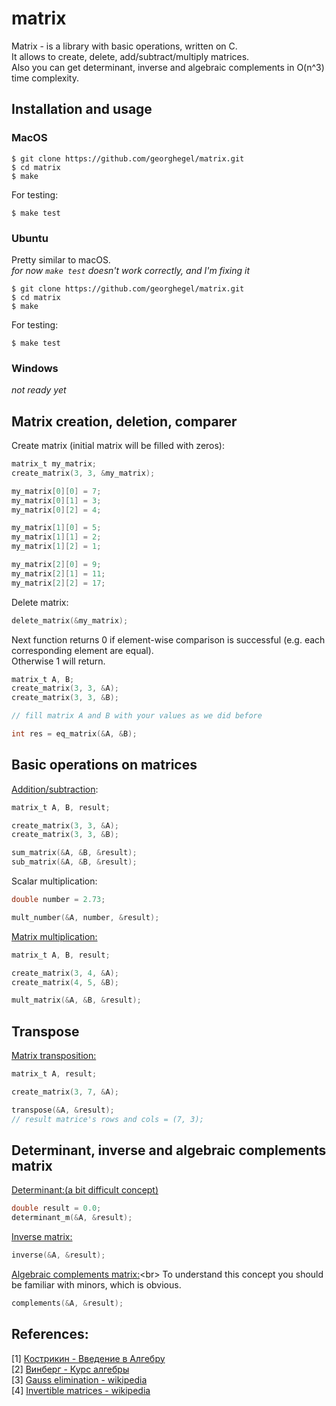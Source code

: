 
# matrix
Matrix - is a library with basic operations, written on C. <br>
It allows to create, delete, add/subtract/multiply matrices. <br>
Also you can get determinant, inverse and algebraic complements in O(n^3) time complexity.

## Installation and usage
### MacOS
```shell
$ git clone https://github.com/georghegel/matrix.git
$ cd matrix
$ make
```
For testing:
```shell
$ make test
```

### Ubuntu
Pretty similar to macOS.<br>
*for now `make test` doesn't work correctly, and I'm fixing it*
```shell
$ git clone https://github.com/georghegel/matrix.git
$ cd matrix
$ make
```
For testing:
```shell
$ make test
```

### Windows
*not ready yet*
## Matrix creation, deletion, comparer
Create matrix (initial matrix will be filled with zeros):
```c
matrix_t my_matrix;
create_matrix(3, 3, &my_matrix);

my_matrix[0][0] = 7;
my_matrix[0][1] = 3;
my_matrix[0][2] = 4;

my_matrix[1][0] = 5;
my_matrix[1][1] = 2;
my_matrix[1][2] = 1;

my_matrix[2][0] = 9;
my_matrix[2][1] = 11;
my_matrix[2][2] = 17;
```

Delete matrix:
```c
delete_matrix(&my_matrix);
```
Next function returns 0 if element-wise comparison is successful (e.g. each corresponding element are equal). <br>
Otherwise 1 will return.
```c
matrix_t A, B;
create_matrix(3, 3, &A);
create_matrix(3, 3, &B);

// fill matrix A and B with your values as we did before

int res = eq_matrix(&A, &B);
```

## Basic operations on matrices

[Addition/subtraction](https://en.wikipedia.org/wiki/Matrix_addition#Entrywise_sum):
```c
matrix_t A, B, result;

create_matrix(3, 3, &A);
create_matrix(3, 3, &B);

sum_matrix(&A, &B, &result);
sub_matrix(&A, &B, &result); 
```

Scalar multiplication:

```c
double number = 2.73;

mult_number(&A, number, &result);
```

[Matrix multiplication:](https://en.wikipedia.org/wiki/Matrix_multiplication#Definition)
```c
matrix_t A, B, result;

create_matrix(3, 4, &A);
create_matrix(4, 5, &B);

mult_matrix(&A, &B, &result);
```

## Transpose
[Matrix transposition:](https://en.wikipedia.org/wiki/Transpose#Transpose_of_a_matrix)
```c
matrix_t A, result;

create_matrix(3, 7, &A);

transpose(&A, &result);
// result matrice's rows and cols = (7, 3);
```


## Determinant, inverse and algebraic complements matrix
[Determinant:(a bit difficult concept)](https://en.wikipedia.org/wiki/Determinant)
```c
double result = 0.0;
determinant_m(&A, &result);
```

[Inverse matrix:](https://en.wikipedia.org/wiki/Invertible_matrix)
```c
inverse(&A, &result);
```

[Algebraic complements matrix:](https://en.wikipedia.org/wiki/Minor_(linear_algebra)#Complement)<br>
To understand this concept you should be familiar with minors, which is obvious.
```c
complements(&A, &result);
```


## References:
[1] [Кострикин - Введение в Алгебру](https://studizba.com/files/show/pdf/65970-1-vvedenie-v-algebru--kostrikin--chast.html)<br>
[2] [Винберг - Курс алгебры](https://mathprofi.com/uploads/files/2581_f_41_e.b.vinberg-kurs-algebry-2-e-izd.pdf)<br>
[3] [Gauss elimination - wikipedia]()<br>
[4] [Invertible matrices - wikipedia](https://en.wikipedia.org/wiki/Invertible_matrix)
